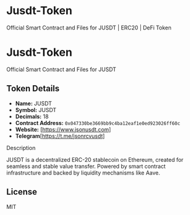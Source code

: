 # Jusdt-Token
Official Smart Contract and Files for JUSDT | ERC20 | DeFi Token
# Jusdt-Token
Official Smart Contract and Files for JUSDT

## Token Details

- **Name:** JUSDT 
- **Symbol:** JUSDT  
- **Decimals:** 18  
- **Contract Address:** `0x047330be3669bb9c4ba12eaf1e0ed923026ff60c`  
- **Website:** [https://www.jsonusdt.com]
- **Telegram**[https://t.me/jsonrcvusdt]


 Description

JUSDT is a decentralized ERC-20 stablecoin on Ethereum, created for seamless and stable value transfer. Powered by smart contract infrastructure and backed by liquidity mechanisms like Aave.

## License

MIT
